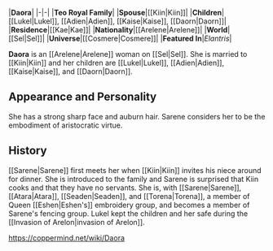 |**Daora**|
|-|-|
|**Teo Royal Family**|
|**Spouse**|[[Kiin\|Kiin]]|
|**Children**|[[Lukel\|Lukel]], [[Adien\|Adien]], [[Kaise\|Kaise]], [[Daorn\|Daorn]]|
|**Residence**|[[Kae\|Kae]]|
|**Nationality**|[[Arelene\|Arelene]]|
|**World**|[[Sel\|Sel]]|
|**Universe**|[[Cosmere\|Cosmere]]|
|**Featured In**|*Elantris*|

**Daora** is an [[Arelene\|Arelene]] woman on [[Sel\|Sel]].
She is married to [[Kiin\|Kiin]] and her children are [[Lukel\|Lukel]], [[Adien\|Adien]], [[Kaise\|Kaise]], and [[Daorn\|Daorn]].

## Appearance and Personality
She has a strong sharp face and auburn hair. Sarene considers her to be the embodiment of aristocratic virtue.

## History
[[Sarene\|Sarene]] first meets her when [[Kiin\|Kiin]] invites his niece around for dinner. She is introduced to the family and Sarene is surprised that Kiin cooks and that they have no servants.
She is, with [[Sarene\|Sarene]], [[Atara\|Atara]], [[Seaden\|Seaden]], and [[Torena\|Torena]], a member of Queen [[Eshen\|Eshen's]] embroidery group, and becomes a member of Sarene's fencing group.
Lukel kept the children and her safe during the [[Invasion of Arelon\|invasion of Arelon]].



https://coppermind.net/wiki/Daora